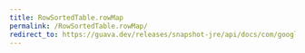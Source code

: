 ```yaml
---
title: RowSortedTable.rowMap
permalink: /RowSortedTable.rowMap/
redirect_to: https://guava.dev/releases/snapshot-jre/api/docs/com/google/common/collect/RowSortedTable.html#rowMap--
---
```

